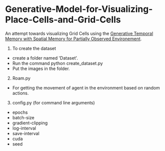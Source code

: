 # Generative-Model-for-Visualizing-Place-Cells-and-Grid-Cells



An attempt towards visualizing Grid Cells using the [Generative Temporal Memory with Spatial Memory for Partially Observed Environement](https://marcofraccaro.github.io/download/publications/generative-temporal-models-with-spatial-memory_icml2018.pdf). 


1. To create the dataset

- create a folder named 'Dataset'.
- Run the command python create_dataset.py
- Put the images in the folder.

2. Roam.py 
- For getting the movement of agent in the environment based on random actions.

3. config.py (for command line arguments)
- epochs 
- batch-size 
- gradient-clipping
- log-interval 
- save-interval 
- cuda
- seed
